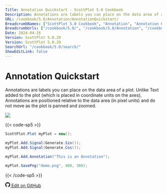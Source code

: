 ```yaml
---
Title: Annotation Quickstart - ScottPlot 5.0 Cookbook
Description: Annotations are labels you can place on the data area of a plot. Unlike Text added to the plot (which is placed in coordinate units on the axes), Annotations are positioned relative to the data area (in pixel units) and do not move as the plot is panned and zoomed.
URL: /cookbook/5.0/Annotation/AnnotationQuickstart/
BreadcrumbNames: ["ScottPlot 5.0 Cookbook", "Annotation", "Annotation Quickstart"]
BreadcrumbUrls: ["/cookbook/5.0/", "/cookbook/5.0/Annotation", "/cookbook/5.0/Annotation/AnnotationQuickstart"]
Date: 2024-04-26
Version: ScottPlot 5.0.29
Version: ScottPlot 5.0.29
SearchUrl: "/cookbook/5.0/search/"
ShowEditLink: false
---
```


# Annotation Quickstart


Annotations are labels you can place on the data area of a plot. Unlike Text added to the plot (which is placed in coordinate units on the axes), Annotations are positioned relative to the data area (in pixel units) and do not move as the plot is panned and zoomed.

[![](/cookbook/5.0/images/AnnotationQuickstart.png?240426090552)](/cookbook/5.0/images/AnnotationQuickstart.png?240426090552)

{{< code-sp5 >}}

```cs
ScottPlot.Plot myPlot = new();

myPlot.Add.Signal(Generate.Sin());
myPlot.Add.Signal(Generate.Cos());

myPlot.Add.Annotation("This is an Annotation");

myPlot.SavePng("demo.png", 400, 300);

```

{{< /code-sp5 >}}

<a href='https://github.com/ScottPlot/ScottPlot/blob/main/src/ScottPlot5/ScottPlot5%20Cookbook/Recipes/PlotTypes/Annotation.cs'><svg xmlns="http://www.w3.org/2000/svg" width="16" height="16" fill="currentColor" class="mb-1 bi bi-github" viewBox="0 0 16 16">
  <path d="M8 0C3.58 0 0 3.58 0 8c0 3.54 2.29 6.53 5.47 7.59.4.07.55-.17.55-.38 0-.19-.01-.82-.01-1.49-2.01.37-2.53-.49-2.69-.94-.09-.23-.48-.94-.82-1.13-.28-.15-.68-.52-.01-.53.63-.01 1.08.58 1.23.82.72 1.21 1.87.87 2.33.66.07-.52.28-.87.51-1.07-1.78-.2-3.64-.89-3.64-3.95 0-.87.31-1.59.82-2.15-.08-.2-.36-1.02.08-2.12 0 0 .67-.21 2.2.82.64-.18 1.32-.27 2-.27s1.36.09 2 .27c1.53-1.04 2.2-.82 2.2-.82.44 1.1.16 1.92.08 2.12.51.56.82 1.27.82 2.15 0 3.07-1.87 3.75-3.65 3.95.29.25.54.73.54 1.48 0 1.07-.01 1.93-.01 2.2 0 .21.15.46.55.38A8.01 8.01 0 0 0 16 8c0-4.42-3.58-8-8-8"/>
</svg> Edit on GitHub</a>

